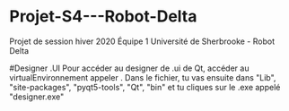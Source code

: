 # Projet-S4---Robot-Delta
Projet de session hiver 2020 Équipe 1 Université de Sherbrooke - Robot Delta


#Designer .UI
Pour accéder au designer de .ui de Qt, accéder au virtualEnvironnement appeler <RaspberryPi>.
Dans le fichier, tu vas ensuite dans "Lib", "site-packages", "pyqt5-tools", "Qt", "bin" 
et tu cliques sur le .exe appelé "designer.exe"